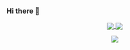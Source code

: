 ### Hi there 👋

<p align="center">
  <a href="https://github.com/anuraghazra/github-readme-stats">
    <img align="center" src="https://github-readme-stats.vercel.app/api?username=payalord&theme=blue-green&line_height=20&hide_rank=true" />
  </a>
  <a href="https://github.com/anuraghazra/github-readme-stats">
    <img align="center" src="https://github-readme-stats.vercel.app/api/top-langs/?username=payalord&layout=compact&langs_count=6&theme=blue-green" />
  </a>
</p>
<p align="center">
  <a href="https://spotify-github-profile.vercel.app/api/view.svg?uid=payalord&redirect=true">
    <img align="center" src="https://spotify-github-profile.vercel.app/api/view.svg?uid=payalord&cover_image=true&theme=default" />
  </a>
</p>


